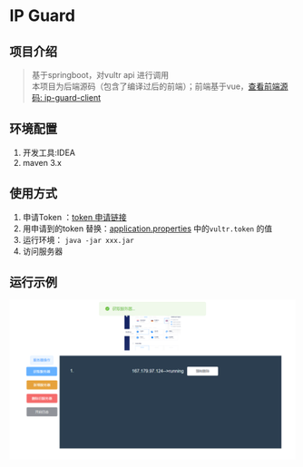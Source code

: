 # IP Guard

## 项目介绍
> 基于springboot，对vultr api 进行调用  
> 本项目为后端源码（包含了编译过后的前端）；前端基于vue，[查看前端源码: ip-guard-client](https://github.com/dbgee/ip-guard-client) 

## 环境配置
1. 开发工具:IDEA
2. maven 3.x

## 使用方式
1. 申请Token ：[token 申请链接](https://my.vultr.com/settings/#settingsapi)
2. 用申请到的token 替换：[application.properties](src/main/resources/application.properties) 中的`vultr.token` 的值
3. 运行环境： `java -jar xxx.jar `
4. 访问服务器

## 运行示例
![运行截图](images/index.png)
